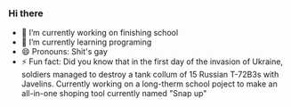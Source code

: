### Hi there

- 🔭 I’m currently working on finishing school
- 🌱 I’m currently learning programing
- 😄 Pronouns: Shit's gay
- ⚡ Fun fact: Did you know that in the first day of the invasion of Ukraine, soldiers managed to destroy a tank collum of 15 Russian T-72B3s with Javelins.
 Currently working on a long-therm school poject to make an all-in-one shoping tool currently named "Snap up"
